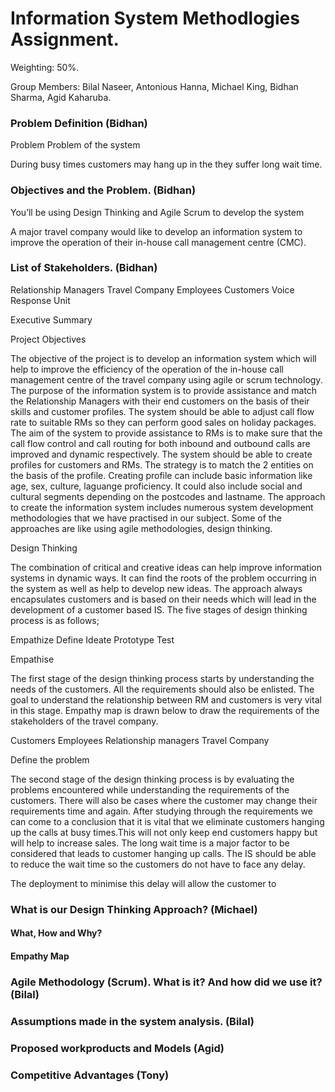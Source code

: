 # Information System Methodlogies Assignment.
Weighting: 50%.

Group Members: Bilal Naseer, Antonious Hanna, Michael King, Bidhan Sharma, Agid Kaharuba.

### Problem Definition (Bidhan)

Problem
Problem of the system

During busy times customers may hang up in the they suffer long wait time.

### Objectives and the Problem. (Bidhan) 

You’ll be using Design Thinking and Agile Scrum to develop the system


A major travel company would like to develop an information system to improve the operation of their in-house call management centre (CMC). 







### List of Stakeholders. (Bidhan)
Relationship Managers
Travel Company 
Employees
Customers
Voice Response Unit 

Executive Summary 


Project Objectives

The objective of the project is to develop an information system which will help to improve the efficiency of the operation of the in-house call management centre of the travel company using agile or scrum technology. The purpose of the information system is to provide assistance and match the Relationship Managers with their end customers on the basis of their skills and customer profiles. The system should be able to adjust call flow rate to suitable RMs so they can perform good sales on holiday packages. The aim of the system to provide assistance to RMs is to make sure that the call flow control and call routing for both inbound and outbound calls are improved and dynamic respectively. 
The system should be able to create profiles for customers and RMs. The strategy is to match the 2 entities on the basis of the profile. Creating profile can include basic information like age, sex, culture, laguange proficiency. It could also include social and cultural segments depending on the postcodes and lastname. 
The approach to create the information system includes numerous system development methodologies that we have practised in our subject. Some of the approaches are like using agile methodologies, design thinking.

Design Thinking 

The combination of critical and creative ideas can help improve information systems in dynamic ways. It can find the roots of the problem occurring in the system  as well as help to develop new ideas. The approach always encapsulates customers and is based on their needs which will lead in the development of a customer based IS. 
The five stages of design thinking process is as follows;

Empathize
Define
Ideate
Prototype
Test

Empathise 

The first stage of the design thinking process starts by understanding the needs of the customers. All the requirements should also be enlisted. The goal to understand the relationship between RM and customers is very vital in this stage. Empathy map is drawn below to draw the requirements of the stakeholders of the travel company.

Customers
Employees
Relationship managers 
Travel Company

Define the problem 

The second stage of the design thinking process is by evaluating the problems encountered while understanding the requirements of the customers. There will also be cases where the customer may change their requirements time and again.
After studying through the requirements we can come to a conclusion that  it is vital that we eliminate customers hanging up the calls at busy times.This will not only keep end customers happy but will help to increase sales. The long wait time is a major factor to be considered that leads to customer hanging up calls. The IS should be able to reduce the wait time so the customers do not have to face any delay. 

The deployment to minimise this delay will allow the customer to 


### What is our Design Thinking Approach? (Michael)
#### What, How and Why?
#### Empathy Map

### Agile Methodology (Scrum). What is it? And how did we use it? (Bilal)

### Assumptions made in the system analysis. (Bilal)

### Proposed workproducts and Models (Agid)

### Competitive Advantages (Tony)
